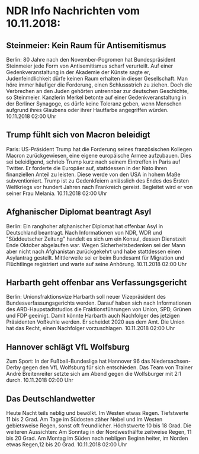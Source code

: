 # NDR Info Nachrichten vom 10.11.2018:


## Steinmeier: Kein Raum für Antisemitismus
Berlin: 80 Jahre nach den November-Pogromen hat Bundespräsident Steinmeier jede Form von Antisemitismus scharf verurteilt. Auf einer Gedenkveranstaltung in der Akademie der Künste sagte er, Judenfeindlichkeit dürfe keinen Raum erhalten in dieser Gesellschaft. Man höre immer häufiger die Forderung, einen Schlussstrich zu ziehen. Doch die Verbrechen an den Juden gehörten untrennbar zur deutschen Geschichte, so Steinmeier. Kanzlerin Merkel betonte auf einer Gedenkveranstaltung in der Berliner Synagoge, es dürfe keine Toleranz geben, wenn Menschen aufgrund ihres Glaubens oder ihrer Hautfarbe angegriffen würden. 10.11.2018 02:00 Uhr 

## Trump fühlt sich von Macron beleidigt
Paris: US-Präsident Trump hat die Forderung seines französischen Kollegen Macron zurückgewiesen, eine eigene europäische Armee aufzubauen. Dies sei beleidigend, schrieb Trump kurz nach seinem Eintreffen in Paris auf Twitter. Er forderte die Europäer auf, stattdessen in der Nato ihren finanziellen Anteil zu leisten. Diese werde von den USA in hohem Maße subventioniert. Trump ist zu Gedenkfeiern anlässlich des Endes des Ersten Weltkriegs vor hundert Jahren nach Frankreich gereist. Begleitet wird er von seiner Frau Melania. 10.11.2018 02:00 Uhr 

## Afghanischer Diplomat beantragt Asyl
Berlin: Ein ranghoher afghanischer Diplomat hat offenbar Asyl in Deutschland beantragt. Nach Informationen von NDR, WDR und "Süddeutscher Zeitung" handelt es sich um ein Konsul, dessen Dienstzeit Ende Oktober abgelaufen war. Wegen Sicherheitsbedenken sei der Mann aber nicht nach Afghanistan zurückgekehrt und habe stattdessen einen Asylantrag gestellt. Mittlerweile sei er beim Bundesamt für Migration und Flüchtlinge registriert und warte auf seine Anhörung. 10.11.2018 02:00 Uhr 

## Harbarth geht offenbar ans Verfassungsgericht
Berlin: Unionsfraktionsvize Harbarth soll neuer Vizepräsident des Bundesverfassungsgerichts werden. Darauf haben sich nach Informationen des ARD-Haupstadtstudios die Fraktionsführungen von Union, SPD, Grünen und FDP geeinigt. Damit könnte Harbarth auch Nachfolger des jetzigen Präsidenten Voßkuhle werden. Er scheidet 2020 aus dem Amt. Die Union hat das Recht, einen Nachfolger vorzuschlagen. 10.11.2018 02:00 Uhr 

## Hannover schlägt VfL Wolfsburg
Zum Sport: In der Fußball-Bundesliga hat Hannover 96 das Niedersachsen-Derby gegen den VfL Wolfsburg für sich entschieden. Das Team von Trainer André Breitenreiter setzte sich am Abend gegen die Wolfsburger mit 2:1 durch. 10.11.2018 02:00 Uhr 

## Das Deutschlandwetter
Heute Nacht teils neblig und bewölkt. Im Westen etwas Regen. Tiefstwerte 11 bis 2 Grad. Am Tage im Südosten zäher Nebel und im Westen gebietsweise Regen, sonst oft freundlicher. Höchstwerte 10 bis 18 Grad. Die weiteren Aussichten: Am Sonntag in der Nordwesthälfte zeitweise Regen, 11 bis 20 Grad. Am Montag im Süden nach nebligen Beginn heiter, im Norden etwas Regen,12 bis 20 Grad. 10.11.2018 02:00 Uhr 
